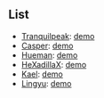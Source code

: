 ## List
- [Tranquilpeak](https://github.com/LouisBarranqueiro/tranquilpeak-hexo-theme): [demo](http://louisbarranqueiro.github.io/tranquilpeak-hexo-theme/)
- [Casper](https://github.com/kywk/hexo-theme-casper): [demo](http://kywk.github.io/hexo-theme-casper/)
- [Hueman](https://github.com/ppoffice/hexo-theme-hueman): [demo](http://blog.zhangruipeng.me/hexo-theme-hueman/)
- [HeXadillaX](https://github.com/XadillaX/hexadillax): [demo](https://xcoder.in/)
- [Kael](https://github.com/yuche/hexo-theme-kael): [demo](http://yuche.me/)
- [Lingyu](https://github.com/LingyuCoder/lingyu-theme): [demo](http://lingyu.wang)
